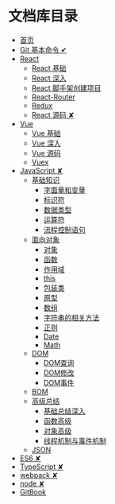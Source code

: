 # 文档库目录

- [首页](README.md)
- [Git 基本命令 ✔](./src/Git/README.md)
- [React](./src/React/README.md)
  - [React 基础](./src/React/01_react_base.md)
  - [React 深入](./src/React/02_react_component_programming.md)
  - [React 脚手架创建项目](./src/React/03_react_practice.md)
  - [React-Router](./src/React/04_react-router.md)
  - [Redux](./src/React/05_redux.md)
  - [React 源码 ✘]()
- [Vue](./src/Vue/README.md)
  - [Vue 基础](./src/Vue/01_vue_base.md)
  - [Vue 深入](./src/Vue/02_vue_component_programming.md)
  - [Vue 源码](./src/Vue/03_vue_source.md)
  - [Vuex](./src/Vue/04_vuex.md)
- [JavaScript ✘](./src/JavaScript/README.md)
  - [基础知识](./src/JavaScript/basic/README.md)
    - [字面量和变量](./src/JavaScript/basic/01_variable.md)
    - [标识符](./src/JavaScript/basic/02_identifier.md)
    - [数据类型](./src/JavaScript/basic/03_datatype.md)
    - [运算符](./src/JavaScript/basic/04_operator.md)
    - [流程控制语句](./src/JavaScript/basic/05_process_control.md)
  - [面向对象](./src/JavaScript/object/README.md)
    - [对象](./src/JavaScript/object/11_object.md)
    - [函数](./src/JavaScript/object/01_function.md)
    - [作用域](./src/JavaScript/object/02_scope.md)
    - [this](./src/JavaScript/object/03_this.md)
    - [包装类](./src/JavaScript/object/04_class.md)
    - [原型](./src/JavaScript/object/05_prototype.md)
    - [数组](./src/JavaScript/object/06_array.md)
    - [字符串的相关方法](./src/JavaScript/object/07_string_func.md)
    - [正则](./src/JavaScript/object/08_regexp.md)
    - [Date](./src/JavaScript/object/09_date.md)
    - [Math](./src/JavaScript/object/10_math.md)
  - [DOM](./src/JavaScript/DOM/README.md)
    - [DOM查询](./src/JavaScript/DOM/01_search.md)
    - [DOM修改](./src/JavaScript/DOM/02_edit.md)
    - [DOM事件](./src/JavaScript/DOM/03_event.md)
  - [BOM](./src/JavaScript/BOM/README.md)
  - [高级总结](./src/JavaScript/high/README.md)
    - [基础总结深入](./src/JavaScript/high/01_base.md)
    - [函数高级](./src/JavaScript/high/02_function.md)
    - [对象高级](./src/JavaScript/high/03_object.md)
    - [线程机制与事件机制](./src/JavaScript/high/04_thread.md)
  - [JSON](./src/JavaScript/JSON/README.md)
- [ES6 ✘]()
- [TypeScript ✘]()
- [webpack ✘]()
- [node ✘]()
- [GitBook](./src/GitBook/README.md)
